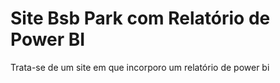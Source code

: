 # Site Bsb Park com Relatório de Power BI
 Trata-se de um site em que incorporo um relatório de power bi 
